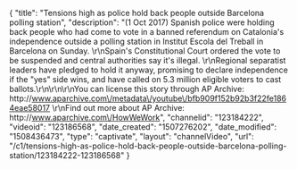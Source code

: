 {
    "title": "Tensions high as police hold back people outside Barcelona polling station",
    "description": "(1 Oct 2017) Spanish police were holding back people who had come to vote in a banned referendum on Catalonia's independence outside a polling station in Institut Escola del Treball in Barcelona on Sunday. \r\nSpain's Constitutional Court ordered the vote to be suspended and central authorities say it's illegal. \r\nRegional separatist leaders have pledged to hold it anyway, promising to declare independence if the \"yes\" side wins, and have called on 5.3 million eligible voters to cast ballots.\r\n\r\n\r\nYou can license this story through AP Archive: http:\/\/www.aparchive.com\/metadata\/youtube\/bfb909f152b92b3f22fe1864eae58017 \r\nFind out more about AP Archive: http:\/\/www.aparchive.com\/HowWeWork",
    "channelid": "123184222",
    "videoid": "123186568",
    "date_created": "1507276202",
    "date_modified": "1508436473",
    "type": "captivate",
    "layout": "channelVideo",
    "url": "\/c1\/tensions-high-as-police-hold-back-people-outside-barcelona-polling-station\/123184222-123186568"
}